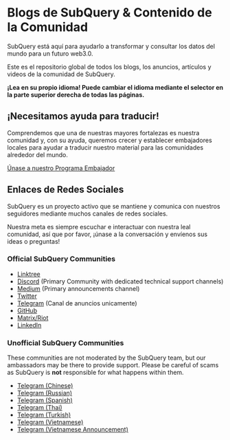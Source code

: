 # Blogs de SubQuery & Contenido de la Comunidad

SubQuery está aquí para ayudarlo a transformar y consultar los datos del mundo para un futuro web3.0.

Este es el repositorio global de todos los blogs, los anuncios, artículos y videos de la comunidad de SubQuery.

**¡Lea en su propio idioma! Puede cambiar el idioma mediante el selector en la parte superior derecha de todas las páginas.**

## ¡Necesitamos ayuda para traducir!

Comprendemos que una de nuestras mayores fortalezas es nuestra comunidad y, con su ayuda, queremos crecer y establecer embajadores locales para ayudar a traducir nuestro material para las comunidades alrededor del mundo.

[Únase a nuestro Programa Embajador](https://doc.subquery.network/miscellaneous/ambassadors.html)

## Enlaces de Redes Sociales

SubQuery es un proyecto activo que se mantiene y comunica con nuestros seguidores mediante muchos canales de redes sociales.

Nuestra meta es siempre escuchar e interactuar con nuestra leal comunidad, así que por favor, ¡únase a la conversación y envíenos sus ideas o preguntas!

### Official SubQuery Communities

- [Linktree](https://linktr.ee/subquerynetwork)
- [Discord](https://discord.com/invite/subquery) (Primary Community with dedicated technical support channels)
- [Medium](https://subquery.medium.com) (Primary announcements channel)
- [Twitter](https://twitter.com/subquerynetwork)
- [Telegram](https://t.me/subquerynetwork) (Canal de anuncios unicamente)
- [GitHub](https://github.com/SubQuery/subql)
- [Matrix/Riot](https://matrix.to/#/#subquery:matrix.org)
- [LinkedIn](https://www.linkedin.com/company/subquery)

### Unofficial SubQuery Communities

These communities are not moderated by the SubQuery team, but our ambassadors may be there to provide support. Please be careful of scams as SubQuery is **not** responsible for what happens within them.

- [Telegram (Chinese)](https://t.me/subquerychina)
- [Telegram (Russian)](https://t.me/SubQuery_russia)
- [Telegram (Spanish)](https://t.me/SubQueryES)
- [Telegram (Thai)](https://t.me/subquerynetworkthai)
- [Telegram (Turkish)](https://t.me/subquery_TR)
- [Telegram (Vietnamese)](https://t.me/subqueryvietnam)
- [Telegram (Vietnamese Announcement)](https://t.me/subqueryannvn)
